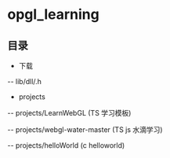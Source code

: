# opgl_learning 

## 目录
- 下载

-- lib/dll/.h

- projects

-- projects/LearnWebGL (TS 学习模板)

-- projects/webgl-water-master (TS js 水滴学习)

-- projects/helloWorld (c helloworld)

